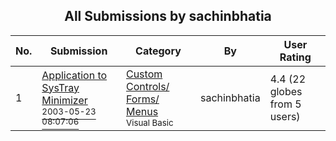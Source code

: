 ﻿<div align="center">

## All Submissions by sachinbhatia

</div>

No.  | Submission | Category | By   | User Rating
---- | ---------- | -------- | ---- | -----------
1 | [Application to SysTray Minimizer<br /><sup>2003-05-23 08:07:06</sup>](https://github.com/Planet-Source-Code/sachinbhatia-application-to-systray-minimizer__1-45663) | [Custom Controls/ Forms/  Menus<br /><sup>Visual Basic</sup>](../ByCategory/custom-controls-forms-menus__1-4.md) | sachinbhatia | 4.4 (22 globes from 5 users)

